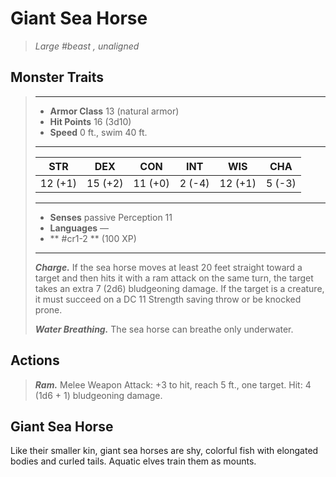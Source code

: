 # Giant Sea Horse
>*Large #beast , unaligned*
## Monster Traits
>___
>- **Armor Class** 13 (natural armor)
>- **Hit Points** 16 (3d10)
>- **Speed** 0 ft., swim 40 ft.
>___
>|STR|DEX|CON|INT|WIS|CHA|
>|:---:|:---:|:---:|:---:|:---:|:---:|
>|12 (+1)|15 (+2)|11 (+0)|2 (-4)|12 (+1)|5 (-3)|
>___
>- **Senses** passive Perception 11
>- **Languages** —
>- ** #cr1-2 ** (100 XP)
>___
>***Charge.*** If the sea horse moves at least 20 feet straight toward a target and then hits it with a ram attack on the same turn, the target takes an extra 7 (2d6) bludgeoning damage. If the target is a creature, it must succeed on a DC 11 Strength saving throw or be knocked prone.  
>
>***Water Breathing.*** The sea horse can breathe only underwater.  
>
## Actions
>***Ram.*** Melee Weapon Attack: +3 to hit, reach 5 ft., one target. Hit: 4 (1d6 + 1) bludgeoning damage.
## Giant Sea Horse
Like their smaller kin, giant sea horses are shy, colorful fish with elongated bodies and curled tails. Aquatic elves train them as mounts.